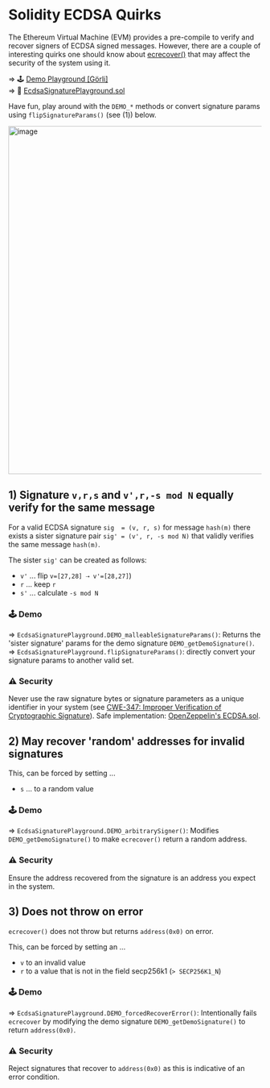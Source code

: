 # Solidity ECDSA Quirks


The Ethereum Virtual Machine (EVM) provides a pre-compile to verify and recover signers of ECDSA signed messages. However, there are a couple of interesting quirks one should know about [ecrecover()](https://docs.soliditylang.org/en/v0.4.24/units-and-global-variables.html#mathematical-and-cryptographic-functions) that may affect the security of the system using it.

⇒ 🕹️ [Demo Playground [Görli]](https://goerli.etherscan.io/address/0xce9d78888b5bcce734a623c5e1d7a08061d40c74#readContract)<br>
⇒ 📄 [EcdsaSignaturePlayground.sol](./EcdsaSignaturePlayground.sol)

Have fun, play around with the `DEMO_*` methods or convert signature params using `flipSignatureParams()` (see (1)) below.

<a href="https://goerli.etherscan.io/address/0xce9d78888b5bcce734a623c5e1d7a08061d40c74#readContract" ><img width="691" alt="image" src="https://user-images.githubusercontent.com/2865694/159253926-a328cb2c-9147-491f-bcf3-05566bd4a5eb.png"></a>



## 1) Signature `v,r,s` and `v',r,-s mod N` equally verify for the same message

For a valid ECDSA signature `sig  = (v, r, s)` for message `hash(m)` there exists a sister signature pair `sig' = (v', r, -s mod N)` that validly verifies the same message `hash(m)`. 


The sister `sig'` can be created as follows:

* `v'` ... flip `v=[27,28] ⇢ v'=[28,27]`)
* `r` ... keep `r`
* `s'` ... calculate `-s mod N`

### 🕹️ Demo

⇒  `EcdsaSignaturePlayground.DEMO_malleableSignatureParams()`: Returns the 'sister signature' params for the demo signature `DEMO_getDemoSignature()`. <br>
⇒  `EcdsaSignaturePlayground.flipSignatureParams()`: directly convert your signature params to another valid set.

### ⚠️ Security

Never use the raw signature bytes or signature parameters as a unique identifier in your system (see [CWE-347: Improper Verification of Cryptographic Signature](https://swcregistry.io/docs/SWC-117)). Safe implementation: [OpenZeppelin's ECDSA.sol](https://github.com/OpenZeppelin/openzeppelin-contracts/blob/afb20119b33072da041c97ea717d3ce4417b5e01/contracts/utils/cryptography/ECDSA.sol).


## 2) May recover 'random' addresses for invalid signatures

This, can be forced by setting ...

* `s` ... to a random value

### 🕹️ Demo

⇒ `EcdsaSignaturePlayground.DEMO_arbitrarySigner()`: Modifies `DEMO_getDemoSignature()` to make `ecrecover()` return a random address. 

### ⚠️ Security

Ensure the address recovered from the signature is an address you expect in the system.

## 3) Does not throw on error

`ecrecover()` does not throw but returns `address(0x0)` on error.

This, can be forced by setting an ...

* `v` to an invalid value
* `r` to a value that is not in the field secp256k1 (`> SECP256K1_N`)

### 🕹️ Demo

⇒ `EcdsaSignaturePlayground.DEMO_forcedRecoverError()`: Intentionally fails `ecrecover` by modifying the demo signature  `DEMO_getDemoSignature()` to return `address(0x0)`. 
  
### ⚠️ Security

Reject signatures that recover to `address(0x0)` as this is indicative of an error condition.
